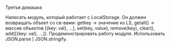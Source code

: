 Третья домашка

Написать модуль, который работает с LocalStorage. Он должен возвращать объект со св-вами: getkey -> значение из LS, getall() -> массив объектов [{key: val}, ...], set(key, value), remove(key), clear(), add([{key: val}, ...]). Продемонстрировать работу модуля. Использовать JSON.parse | JSON.stringify.
